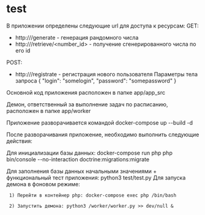 # test

В приложении определены следующие url для доступа к ресурсам:
GET:
  - http://<domainame>/generate - генерация рандомного числа
  - http://<domainname>/retrieve/<number_id> - получение сгенерированного числа по его id
  
  
  
POST:
  - http://<domainname>/registrate - регистрация нового пользователя
  Параметры тела запроса 
  {
    "login": "somelogin",
    "password": "somepassword"
  }
  
  
Основной код приложения расположен в папке app/app_src
  
  Демон, ответственный за выполнение задач по расписанию, расположен в папке app/worker
  
Приложение разворачивается командой docker-compose up --build -d 
  
После разворачивания приложение, необходимо выполнить следующие действия:
  
 Для инициализации базы данных: docker-compose run php php bin/console --no-interaction doctrine:migrations:migrate
  
 Для заполнения базы данных начальными значениями + функциональный тест приложения: python3 test/test.py
 Для запуска демона в фоновом режиме:
  
     1) Перейти в контейнер php: docker-compose exec php /bin/bash
  
     2) Запустить демона: python3 /worker/worker.py >> dev/null &
